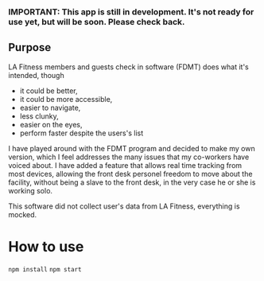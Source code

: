 ### IMPORTANT: This app is still in development. It's not ready for use yet, but will be soon. Please check back.

## Purpose

LA Fitness members and guests check in software (FDMT) does what it's intended, though

- it could be better,
- it could be more accessible,
- easier to navigate,
- less clunky,
- easier on the eyes,
- perform faster despite the users's list

I have played around with the FDMT program and decided to make my own version, which I feel addresses the many issues that my co-workers have voiced about.
I have added a feature that allows real time tracking from most devices, allowing the front desk personel freedom to move about the facility, without being a slave to the front desk, in the very case he or she is working solo.

This software did not collect user's data from LA Fitness, everything is mocked.

# How to use

`npm install`
`npm start`
